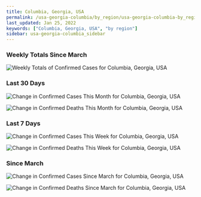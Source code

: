 ```yaml
---
title: Columbia, Georgia, USA
permalink: /usa-georgia-columbia/by_region/usa-georgia-columbia-by_region.html
last_updated: Jan 25, 2022
keywords: ["Columbia, Georgia, USA", "by region"]
sidebar: usa-georgia-columbia_sidebar
---
```


<h3>Weekly Totals Since March</h3>

![Weekly Totals of Confirmed Cases for Columbia, Georgia, USA](/covid_tracker/images/graphs/usa-georgia-columbia-weekly_totals_graph.png)

<h3>Last 30 Days</h3>

![Change in Confirmed Cases This Month for Columbia, Georgia, USA](/covid_tracker/images/graphs/usa-georgia-columbia-delta_confirmed-30_days_graph.png)

![Change in Confirmed Deaths This Month for Columbia, Georgia, USA](/covid_tracker/images/graphs/usa-georgia-columbia-delta_deaths-30_days_graph.png)

<h3>Last 7 Days</h3>

![Change in Confirmed Cases This Week for Columbia, Georgia, USA](/covid_tracker/images/graphs/usa-georgia-columbia-delta_confirmed-7_days_graph.png)

![Change in Confirmed Deaths This Week for Columbia, Georgia, USA](/covid_tracker/images/graphs/usa-georgia-columbia-delta_deaths-7_days_graph.png)

<h3>Since March</h3>

![Change in Confirmed Cases Since March for Columbia, Georgia, USA](/covid_tracker/images/graphs/usa-georgia-columbia-delta_confirmed-since_march_graph.png)

![Change in Confirmed Deaths Since March for Columbia, Georgia, USA](/covid_tracker/images/graphs/usa-georgia-columbia-delta_deaths-since_march_graph.png)
